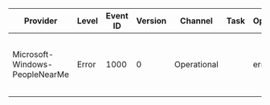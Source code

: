 Provider                        |  Level  |  Event ID  |  Version  |  Channel      |  Task  |  Opcode  |  Keyword  |  Message
--------------------------------|---------|------------|-----------|---------------|--------|----------|-----------|---------------------------------------------------------
Microsoft-Windows-PeopleNearMe  |  Error  |  1000      |  0        |  Operational  |        |  error   |           |  An external component returned error number {ErrorCode}